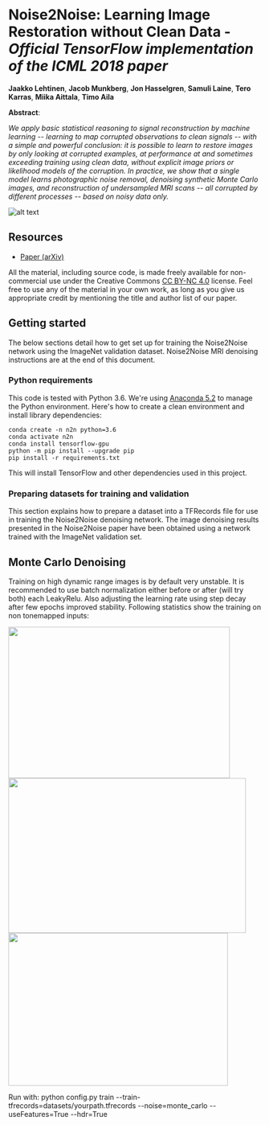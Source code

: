 
# Noise2Noise: Learning Image Restoration without Clean Data - _Official TensorFlow implementation of the ICML 2018 paper_

**Jaakko Lehtinen**, **Jacob Munkberg**, **Jon Hasselgren**, **Samuli Laine**, **Tero Karras**, **Miika Aittala**, **Timo Aila**

**Abstract**:

_We apply basic statistical reasoning to signal reconstruction by machine learning -- learning to map corrupted observations to clean signals -- with a simple and powerful conclusion: it is possible to learn to restore images by only looking at corrupted examples, at performance at and sometimes exceeding training using clean data, without explicit image priors or likelihood models of the corruption. In practice, we show that a single model learns photographic noise removal, denoising synthetic Monte Carlo images, and reconstruction of undersampled MRI scans -- all corrupted by different processes -- based on noisy data only._

![alt text](img/n2nteaser_1024width.png "Denoising comparison")

## Resources

* [Paper (arXiv)](https://arxiv.org/abs/1803.04189)

All the material, including source code, is made freely available for non-commercial use under the Creative Commons [CC BY-NC 4.0](https://creativecommons.org/licenses/by-nc/4.0/legalcode) license. Feel free to use any of the material in your own work, as long as you give us appropriate credit by mentioning the title and author list of our paper.

## Getting started

The below sections detail how to get set up for training the Noise2Noise network using the ImageNet validation dataset.   Noise2Noise MRI denoising instructions are at the end of this document.

### Python requirements

This code is tested with Python 3.6.  We're using [Anaconda 5.2](https://www.anaconda.com/download/) to manage the Python environment.  Here's how to create a clean environment and install library dependencies:

```
conda create -n n2n python=3.6
conda activate n2n
conda install tensorflow-gpu
python -m pip install --upgrade pip
pip install -r requirements.txt
```

This will install TensorFlow and other dependencies used in this project.

### Preparing datasets for training and validation

This section explains how to prepare a dataset into a TFRecords file for use in training the Noise2Noise denoising network. The image denoising results presented in the Noise2Noise paper have been obtained using a network trained with the ImageNet validation set.

## Monte Carlo Denoising

Training on high dynamic range images is by default very unstable.
It is recommended to use batch normalization either before or after (will try both) each LeakyRelu. 
Also adjusting the learning rate using step decay after few epochs improved stability.
Following statistics show the training on non tonemapped inputs: 

<img src="https://raw.githubusercontent.com/ALLIESXO/noise2noise--monte-carlo-images/master/images/avr_psnr_x_y.PNG" width="441" height="301">

<img src="https://raw.githubusercontent.com/ALLIESXO/noise2noise--monte-carlo-images/master/images/Loss_x_y.PNG" width="473" height="308">

<img src="https://raw.githubusercontent.com/ALLIESXO/noise2noise--monte-carlo-images/master/images/training_rate.PNG" width="437" height="304">

Run with: 
python config.py train --train-tfrecords=datasets/yourpath.tfrecords --noise=monte_carlo --useFeatures=True --hdr=True
